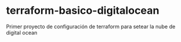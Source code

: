 # terraform-basico-digitalocean
Primer proyecto de configuración de terraform para setear la nube de digital ocean
